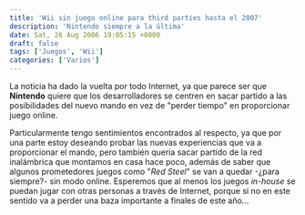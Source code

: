 ```yaml
---
title: 'Wii sin juego online para third parties hasta el 2007'
description: 'Nintendo siempre a la última'
date: Sat, 26 Aug 2006 19:05:15 +0000
draft: false
tags: ['Juegos', 'Wii']
categories: ['Varios']
---
```


La noticia ha dado la vuelta por todo Internet, ya que parece ser que **Nintendo** quiere que los desarrolladores se centren en sacar partido a las posibilidades del nuevo mando en vez de "perder tiempo" en proporcionar juego online.

Particularmente tengo sentimientos encontrados al respecto, ya que por una parte estoy deseando probar las nuevas experiencias que va a proporcionar el mando, pero también queria sacar partido de la red inalámbrica que montamos en casa hace poco, además de saber que algunos prometedores juegos como "_Red Steel_" se van a quedar -¿para siempre?- sin modo online. Esperemos que al menos los juegos _in-house_ se puedan jugar con otras personas a través de Internet, porque si no en este sentido va a perder una baza importante a finales de este año...
